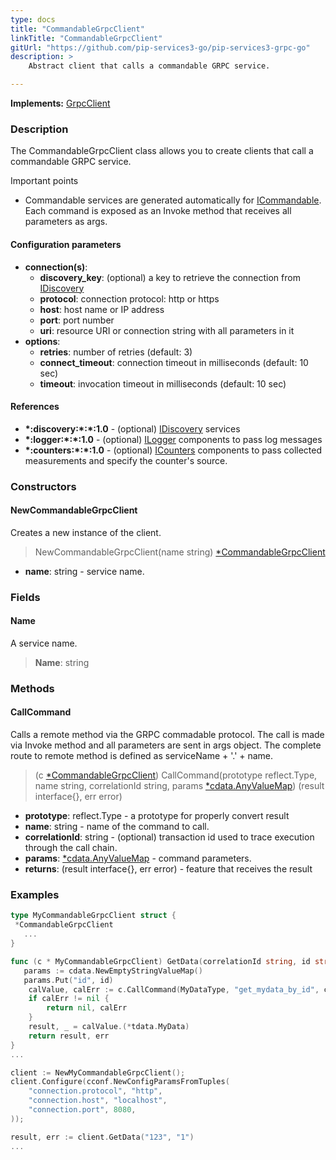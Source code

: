 ```yaml
---
type: docs
title: "CommandableGrpcClient"
linkTitle: "CommandableGrpcClient"
gitUrl: "https://github.com/pip-services3-go/pip-services3-grpc-go"
description: > 
    Abstract client that calls a commandable GRPC service.

---
```


**Implements:** [GrpcClient](../grpc_client)

### Description

The CommandableGrpcClient class allows you to create clients that call a commandable GRPC service.

Important points

- Commandable services are generated automatically for [ICommandable](../../../commons/commands/icommandable). Each command is exposed as an Invoke method that receives all parameters as args.

#### Configuration parameters

- **connection(s)**:   
    - **discovery_key**: (optional) a key to retrieve the connection from [IDiscovery](../../../components/connect/idiscovery)   
    - **protocol**: connection protocol: http or https   
    - **host**: host name or IP address   
    - **port**: port number   
    - **uri**: resource URI or connection string with all parameters in it   
- **options**:   
    - **retries**: number of retries (default: 3)   
    - **connect_timeout**: connection timeout in milliseconds (default: 10 sec)   
    - **timeout**: invocation timeout in milliseconds (default: 10 sec) 

#### References
- **\*:discovery:\*:\*:1.0** - (optional) [IDiscovery](../../../components/connect/idiscovery) services
- **\*:logger:\*:\*:1.0** - (optional) [ILogger](../../../components/log/ilogger) components to pass log messages
- **\*:counters:\*:\*:1.0** - (optional) [ICounters](../../../components/count/icounters) components to pass collected measurements and specify the counter's source.

### Constructors

#### NewCommandableGrpcClient
Creates a new instance of the client.

> NewCommandableGrpcClient(name string) [*CommandableGrpcClient]()

- **name**: string - service name.


### Fields

<span class="hide-title-link">

#### Name
A service name.
> **Name**: string

</span>


### Methods

#### CallCommand
Calls a remote method via the GRPC commadable protocol.
The call is made via Invoke method and all parameters are sent in args object.
The complete route to remote method is defined as serviceName + '.' + name.

> (c [*CommandableGrpcClient]()) CallCommand(prototype reflect.Type, name string, correlationId string, params [*cdata.AnyValueMap](../../../commons/data/any_value_map)) (result interface{}, err error)

- **prototype**: reflect.Type - a prototype for properly convert result
- **name**: string - name of the command to call.
- **correlationId**: string - (optional) transaction id used to trace execution through the call chain.
- **params**: [*cdata.AnyValueMap](../../../commons/data/any_value_map) - command parameters.
- **returns**: (result interface{}, err error) - feature that receives the result



### Examples

```go
type MyCommandableGrpcClient struct {
 *CommandableGrpcClient
   ...
}

func (c * MyCommandableGrpcClient) GetData(correlationId string, id string) (result *MyData, err error
   params := cdata.NewEmptyStringValueMap()
   params.Put("id", id)
    calValue, calErr := c.CallCommand(MyDataType, "get_mydata_by_id", correlationId, params)
    if calErr != nil {
        return nil, calErr
    }
    result, _ = calValue.(*tdata.MyData)
    return result, err
}
...

client := NewMyCommandableGrpcClient();
client.Configure(cconf.NewConfigParamsFromTuples(
    "connection.protocol", "http",
    "connection.host", "localhost",
    "connection.port", 8080,
));

result, err := client.GetData("123", "1")
...
```
